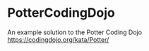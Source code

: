 # PotterCodingDojo
An example solution to the Potter Coding Dojo https://codingdojo.org/kata/Potter/

